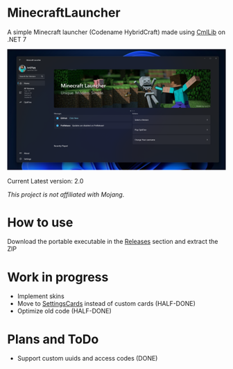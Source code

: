 # MinecraftLauncher
A simple Minecraft launcher (Codename HybridCraft) made using [CmlLib](https://github.com/CmlLib/CmlLib.Core) on .NET 7

![heroImg](https://raw.githubusercontent.com/Jurij15/MinecraftLauncher/master/docs/images/Demo2.0.png)

Current Latest version: 2.0

*This project is not affiliated with Mojang*.
# How to use
Download the portable executable in the [Releases](https://github.com/Jurij15/MinecraftLauncher/releases?latest) section and extract the ZIP

# Work in progress
- Implement skins
- Move to [SettingsCards](https://toolkitlabs.dev/) instead of custom cards (HALF-DONE)
- Optimize old code (HALF-DONE)

# Plans and ToDo
- Support custom uuids and access codes (DONE)
